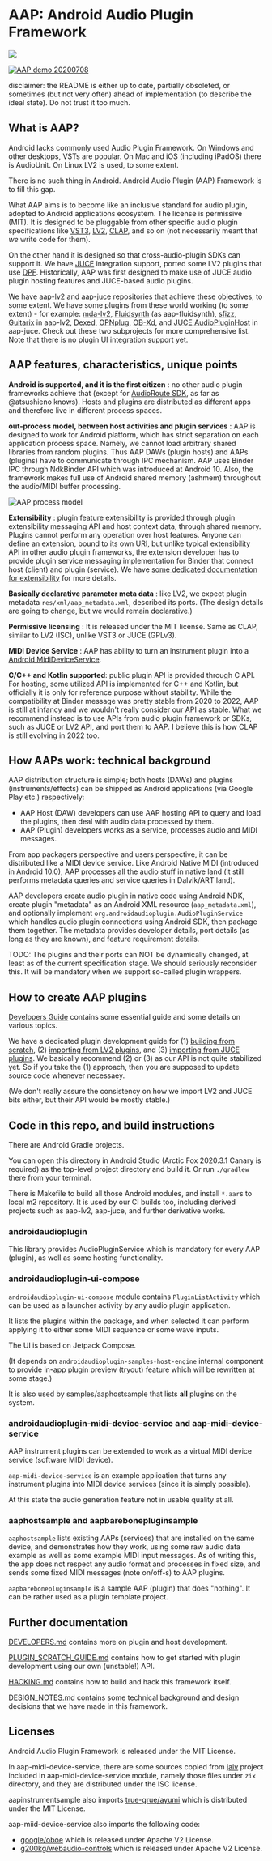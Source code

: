 
# AAP: Android Audio Plugin Framework

![](https://github.com/atsushieno/android-audio-plugin-framework/workflows/build%20dist/badge.svg)

  

[![AAP demo 20200708](http://img.youtube.com/vi/gKCpHvYzupU/0.jpg)](http://www.youtube.com/watch?v=gKCpHvYzupU  "AAP demo 20200708")

disclaimer: the README is either up to date, partially obsoleted, or sometimes (but not very often) ahead of implementation (to describe the ideal state). Do not trust it too much.

## What is AAP?

Android lacks commonly used Audio Plugin Framework. On Windows and other desktops, VSTs are popular. On Mac and iOS (including iPadOS) there is AudioUnit. On Linux LV2 is used, to some extent.

There is no such thing in Android. Android Audio Plugin (AAP) Framework is to fill this gap.

What AAP aims is to become like an inclusive standard for audio plugin, adopted to Android applications ecosystem. The license is permissive (MIT). It is designed to be pluggable from other specific audio plugin specifications like [VST3](https://github.com/steinbergmedia/vst3sdk), [LV2](https://lv2plug.in/), [CLAP](https://github.com/free-audio/clap), and so on (not necessarily meant that *we* write code for them).

On the other hand it is designed so that cross-audio-plugin SDKs can support it. We have [JUCE](http://juce.com/) integration support, ported some LV2 plugins that use [DPF](https://github.com/DISTRHO/DPF). Historically, AAP was first designed to make use of JUCE audio plugin hosting features and JUCE-based audio plugins.

We have [aap-lv2](https://github.com/atsushieno/aap-lv2) and [aap-juce](https://github.com/atsushieno/aap-juce/) repositories that achieve these objectives, to some extent. We have some plugins from these world working (to some extent) - for example: [mda-lv2](https://drobilla.net/software/mda-lv2), [Fluidsynth](https://github.com/FluidSynth/fluidsynth) (as aap-fluidsynth), [sfizz](https://github.com/sfztools/sfizz/), [Guitarix](https://github.com/brummer10/guitarix) in aap-lv2,  [Dexed](https://asb2m10.github.io/dexed/), [OPNplug](https://github.com/jpcima/ADLplug), [OB-Xd](https://github.com/reales/OB-Xd), and [JUCE AudioPluginHost](https://github.com/juce-framework/JUCE/tree/master/extras/AudioPluginHost) in aap-juce. Check out these two subprojects for more comprehensive list. Note that there is no plugin UI integration support yet.

## AAP features, characteristics, unique points

**Android is supported, and it is the first citizen** : no other audio plugin frameworks achieve that (except for [AudioRoute SDK](https://github.com/AudioRoute/AudioRoute-SDK), as far as @atsushieno knows). Hosts and plugins are distributed as different apps and therefore live in different process spaces.

**out-process model, between host activities and plugin services** : AAP is designed to work for Android platform, which has strict separation on each application process space. Namely, we cannot load arbitrary shared libraries from random plugins. Thus AAP DAWs (plugin hosts) and AAPs (plugins) have to communicate through IPC mechanism. AAP uses Binder IPC through NdkBinder API which was introduced at Android 10. Also, the framework makes full use of Android shared memory (ashmem) throughout the audio/MIDI buffer processing.

![AAP process model](docs/images/aap-process-model.png)

**Extensibility** : plugin feature extensibility is provided through plugin extensibility messaging API and host context data, through shared memory. Plugins cannot perform any operation over host features. Anyone can define an extension, bound to its own URI, but unlike typical extensibility API in other audio plugin frameworks, the extension developer has to provide plugin service messaging implementation for Binder that connect host (client) and plugin (service). We have [some dedicated documentation for extensibility](docs/EXTENSIONS.md) for more details.

**Basically declarative parameter meta data** : like LV2, we expect plugin metadata `res/xml/aap_metadata.xml`, described its ports. (The design details are going to change, but we would remain declarative.)

**Permissive licensing** : It is released under the MIT license. Same as CLAP, similar to LV2 (ISC), unlike VST3 or JUCE (GPLv3).

**MIDI Device Service** : AAP has ability to turn an instrument plugin into a [Android MidiDeviceService](https://developer.android.com/reference/android/media/midi/package-summary).

**C/C++ and Kotlin supported**: public plugin API is provided through C API. For hosting, some utilized API is implemented for C++ and Kotlin, but officially it is only for reference purpose without stability. While the compatibility at Binder message was pretty stable from 2020 to 2022, AAP is still at infancy and we wouldn't really consider our API as stable. What we recommend instead is to use APIs from audio plugin framework or SDKs, such as JUCE or LV2 API, and port them to AAP. I believe this is how CLAP is still evolving in 2022 too.


## How AAPs work: technical background

AAP distribution structure is simple; both hosts (DAWs) and plugins (instruments/effects) can be shipped as Android applications (via Google Play etc.) respectively:

- AAP Host (DAW) developers can use AAP hosting API to query and load the plugins, then deal with audio data processed by them.
- AAP (Plugin) developers works as a service, processes audio and MIDI messages.

From app packagers perspective and users perspective, it can be distributed like a MIDI device service. Like Android Native MIDI (introduced in Android 10.0), AAP processes all the audio stuff in native land (it still performs metadata queries and service queries in Dalvik/ART land).

AAP developers create audio plugin in native code using Android NDK, create plugin "metadata" as an Android XML resource (`aap_metadata.xml`), and optionally implement `org.androidaudioplugin.AudioPluginService` which handles audio plugin connections using Android SDK, then package them together. The metadata provides developer details, port details (as long as they are known), and feature requirement details.

TODO: The plugins and their ports can NOT be dynamically changed, at least as of the current specification stage. We should seriously reconsider this. It will be mandatory when we support so-called plugin wrappers.


## How to create AAP plugins

[Developers Guide](DEVELOPERS.md) contains some essential guide and some details on various topics.

We have a dedicated plugin development guide for (1) [building from scratch](PLUGIN_SCRATCH_GUIDE.md), (2) [importing from LV2 plugins](https://github.com/atsushieno/aap-lv2), and (3) [importing from JUCE plugins](https://github.com/atsushieno/aap-juce). We basically recommend (2) or (3) as our API is not quite stabilized yet. So if you take the (1) approach, then you are supposed to update source code whenever necessaey.

(We don't really assure the consistency on how we import LV2 and JUCE bits either, but their API would be mostly stable.)

 
## Code in this repo, and build instructions

There are Android Gradle projects.

You can open this directory in Android Studio (Arctic Fox 2020.3.1 Canary is required) as the top-level project directory and build it.
Or run `./gradlew` there from your terminal.

There is Makefile to build all those Android modules, and install `*.aar`s to local m2 repository. It is used by our CI builds too, including derived projects such as aap-lv2, aap-juce, and further derivative works.

### androidaudioplugin

This library provides AudioPluginService which is mandatory for every AAP (plugin), as well as some hosting functionality.

### androidaudioplugin-ui-compose

`androidaudioplugin-ui-compose` module contains `PluginListActivity` which can be used as a launcher activity by any audio plugin application.

It lists the plugins within the package, and when selected it can perform applying it to either some MIDI sequence or some wave inputs.

The UI is based on Jetpack Compose.

(It depends on `androidaudioplugin-samples-host-engine` internal component to provide in-app plugin preview (tryout) feature which will be rewritten at some stage.)

It is also used by samples/aaphostsample that lists **all** plugins on the system.

### androidaudioplugin-midi-device-service and aap-midi-device-service

AAP instrument plugins can be extended to work as a virtual MIDI device service (software MIDI device).

`aap-midi-device-service` is an example application that turns any instrument plugins into MIDI device services (since it is simply possible).

At this state the audio generation feature not in usable quality at all.

### aaphostsample and aapbarebonepluginsample

`aaphostsample` lists existing AAPs (services) that are installed on the same device, and demonstrates how they work, using some raw audio data example as well as some example MIDI input messages. As of writing this, the app does not respect any audio format and processes in fixed size, and sends some fixed MIDI messages (note on/off-s) to AAP plugins.

`aapbarebonepluginsample` is a sample AAP (plugin) that does "nothing". It can be rather used as a plugin template project.

## Further documentation

[DEVELOPERS.md](docs/DEVELOPERS.md) contains more on plugin and host development.

[PLUGIN_SCRATCH_GUIDE.md](docs/PLUGIN_SCRATCH_GUIDE.md) contains how to get started with plugin development using our own (unstable!) API.

[HACKING.md](docs/HACKING.md) contains how to build and hack this framework itself.

[DESIGN_NOTES.md](docs/DESIGN_NOTES.md) contains some technical background and design decisions that we have made in this framework.


## Licenses

Android Audio Plugin Framework is released under the MIT License.

In aap-midi-device-service, there are some sources copied from [jalv](https://gitlab.com/drobilla/jalv) project included in aap-midi-device-service module, namely those files under `zix` directory, and they are distributed under the ISC license.

aapinstrumentsample also imports [true-grue/ayumi](https://github.com/true-grue/ayumi) which is distributed under the MIT License.

aap-miid-device-service also imports the following code:

- [google/oboe](https://github.com/google/oboe) which is released under Apache V2 License.
- [g200kg/webaudio-controls](https://github.com/g200kg/webaudio-controls/) which is released under Apache V2 License.
